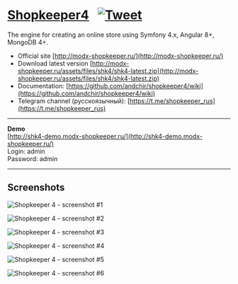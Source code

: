 # [Shopkeeper4](https://modx-shopkeeper.ru) &nbsp; [![Tweet](https://img.shields.io/twitter/url/http/shields.io.svg?style=social)](https://twitter.com/intent/tweet?text=Get%20free%20engine%20for%20your%20online%20store&url=https://modx-shopkeeper.ru&via=shopkeeper4&hashtags=symfony,mongodb,angular,bootstrap)

The engine for creating an online store using Symfony 4.x, Angular 8+, MongoDB 4+.

- Official site [http://modx-shopkeeper.ru/](http://modx-shopkeeper.ru/)
- Download latest version [http://modx-shopkeeper.ru/assets/files/shk4/shk4-latest.zip](http://modx-shopkeeper.ru/assets/files/shk4/shk4-latest.zip)
- Documentation: [https://github.com/andchir/shopkeeper4/wiki](https://github.com/andchir/shopkeeper4/wiki)
- Telegram channel (русскоязычный): [https://t.me/shopkeeper_rus](https://t.me/shopkeeper_rus)

***

**Demo**  
[http://shk4-demo.modx-shopkeeper.ru/](http://shk4-demo.modx-shopkeeper.ru/)  
Login: admin  
Password: admin

***

Screenshots
-----------

![Shopkeeper 4 - screenshot #1](https://raw.github.com/andchir/shopkeeper4/master/docs/screenshots/001.png?raw=true "Shopkeeper 4 - screenshot #1")

![Shopkeeper 4 - screenshot #2](https://raw.github.com/andchir/shopkeeper4/master/docs/screenshots/002.png?raw=true "Shopkeeper 4 - screenshot #2")

![Shopkeeper 4 - screenshot #3](https://raw.github.com/andchir/shopkeeper4/master/docs/screenshots/003.png?raw=true "Shopkeeper 4 - screenshot #3")

![Shopkeeper 4 - screenshot #4](https://raw.github.com/andchir/shopkeeper4/master/docs/screenshots/004.png?raw=true "Shopkeeper 4 - screenshot #4")

![Shopkeeper 4 - screenshot #5](https://raw.github.com/andchir/shopkeeper4/master/docs/screenshots/005.png?raw=true "Shopkeeper 4 - screenshot #5")

![Shopkeeper 4 - screenshot #6](https://raw.github.com/andchir/shopkeeper4/master/docs/screenshots/006.png?raw=true "Shopkeeper 4 - screenshot #6")
